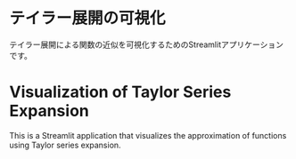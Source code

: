 # テイラー展開の可視化

テイラー展開による関数の近似を可視化するためのStreamlitアプリケーションです。

# Visualization of Taylor Series Expansion

This is a Streamlit application that visualizes the approximation of functions using Taylor series expansion.